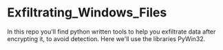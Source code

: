 # Exfiltrating_Windows_Files
In this repo you'll find python written tools to help you exfiltrate data after encrypting it, to avoid detection. Here we'll use the libraries PyWin32.
